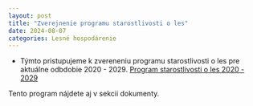 ```yaml
---
layout: post
title: "Zverejnenie programu starostlivosti o les"
date: 2024-08-07
categories: Lesné hospodárenie
---
```


- Týmto pristupujeme k zvereneniu programu starostlivosti o les pre aktuálne odbdobie 2020 - 2029.
[Program starostlivosti o les 2020 - 2029](https://drive.google.com/file/d/1iTZVhZ-uITOTUCy7I2hu1q1THcTyJhCL/view?usp=drive_link)

Tento program nájdete aj v sekcii dokumenty.
